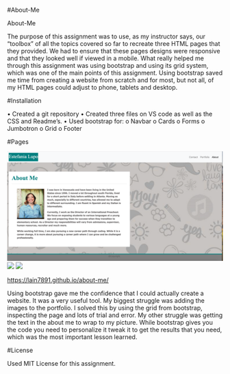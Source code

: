 #About-Me

About-Me

The purpose of this assignment was to use, as my instructor says, our “toolbox” of all the topics covered so far to recreate three HTML pages that they provided. We had to ensure that these pages designs were responsive and that they looked well if viewed in a mobile. What really helped me through this assignment was using bootstrap and using its grid system, which was one of the main points of this assignment. Using bootstrap saved me time from creating a website from scratch and for most, but not all, of my HTML pages could adjust to phone, tablets and desktop.

#Installation

•	Created a git repository
•	Created three files on VS code as well as the CSS and Readme’s.
•	Used bootstrap for:
o	Navbar
o	Cards
o	Forms
o	Jumbotron
o	Grid
o	Footer

#Pages

<img src="assets/images/aboutMe.png">

<img src="assets/images/contactPage.png">

<img src ="assets/images/portfolioPage.png">

https://lain7891.github.io/about-me/

Using bootstrap gave me the confidence that I could actually create a website. It was a very useful tool. My biggest struggle was adding the images to the portfolio. I solved this by using the grid from bootstrap, inspecting the page and lots of trial and error. My other struggle was getting the text in the about me to wrap to my picture. While bootstrap gives you the code you need to personalize it tweak it to get the results that you need, which was the most important lesson learned. 

#License

Used MIT License for this assignment. 
